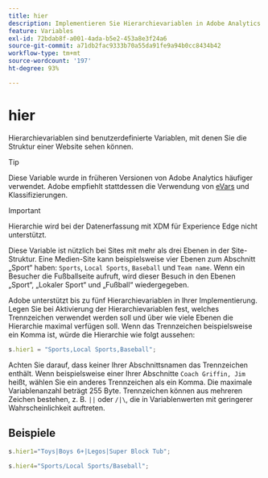```yaml
---
title: hier
description: Implementieren Sie Hierarchievariablen in Adobe Analytics.
feature: Variables
exl-id: 72bdab8f-a001-4ada-b5e2-453a8e3f24a6
source-git-commit: a71db2fac9333b70a55da91fe9a94b0cc8434b42
workflow-type: tm+mt
source-wordcount: '197'
ht-degree: 93%

---
```


# hier

Hierarchievariablen sind benutzerdefinierte Variablen, mit denen Sie die Struktur einer Website sehen können.

>[!TIP]
>
>Diese Variable wurde in früheren Versionen von Adobe Analytics häufiger verwendet. Adobe empfiehlt stattdessen die Verwendung von [eVars](evar.md) und Klassifizierungen.

>[!IMPORTANT]
>
>Hierarchie wird bei der Datenerfassung mit XDM für Experience Edge nicht unterstützt.

Diese Variable ist nützlich bei Sites mit mehr als drei Ebenen in der Site-Struktur. Eine Medien-Site kann beispielsweise vier Ebenen zum Abschnitt „Sport“ haben: `Sports`, `Local Sports`, `Baseball` und `Team name`. Wenn ein Besucher die Fußballseite aufruft, wird dieser Besuch in den Ebenen „Sport“, „Lokaler Sport“ und „Fußball“ wiedergegeben.

Adobe unterstützt bis zu fünf Hierarchievariablen in Ihrer Implementierung. Legen Sie bei Aktivierung der Hierarchievariablen fest, welches Trennzeichen verwendet werden soll und über wie viele Ebenen die Hierarchie maximal verfügen soll. Wenn das Trennzeichen beispielsweise ein Komma ist, würde die Hierarchie wie folgt aussehen:

```js
s.hier1 = "Sports,Local Sports,Baseball";
```

Achten Sie darauf, dass keiner Ihrer Abschnittsnamen das Trennzeichen enthält. Wenn beispielsweise einer Ihrer Abschnitte `Coach Griffin, Jim` heißt, wählen Sie ein anderes Trennzeichen als ein Komma. Die maximale Variablenanzahl beträgt 255 Byte. Trennzeichen können aus mehreren Zeichen bestehen, z. B. `||` oder `/|\`, die in Variablenwerten mit geringerer Wahrscheinlichkeit auftreten.

## Beispiele

```js
s.hier1="Toys|Boys 6+|Legos|Super Block Tub";
```

```js
s.hier4="Sports/Local Sports/Baseball";
```
